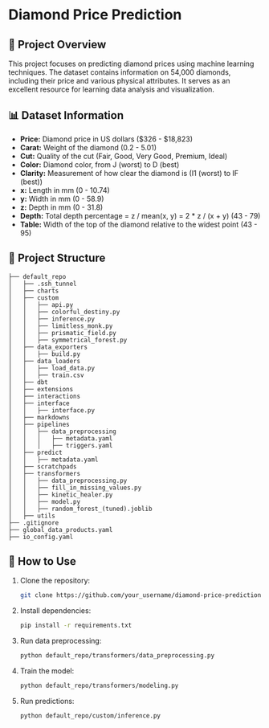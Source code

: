# Diamond Price Prediction

## 📌 Project Overview

This project focuses on predicting diamond prices using machine learning techniques. The dataset contains information on 54,000 diamonds, including their price and various physical attributes. It serves as an excellent resource for learning data analysis and visualization.

## 📊 Dataset Information

- **Price:** Diamond price in US dollars ($326 - $18,823)
- **Carat:** Weight of the diamond (0.2 - 5.01)
- **Cut:** Quality of the cut (Fair, Good, Very Good, Premium, Ideal)
- **Color:** Diamond color, from J (worst) to D (best)
- **Clarity:** Measurement of how clear the diamond is (I1 (worst) to IF (best))
- **x:** Length in mm (0 - 10.74)
- **y:** Width in mm (0 - 58.9)
- **z:** Depth in mm (0 - 31.8)
- **Depth:** Total depth percentage = z / mean(x, y) = 2 * z / (x + y) (43 - 79)
- **Table:** Width of the top of the diamond relative to the widest point (43 - 95)

## 📂 Project Structure

```
├── default_repo
│   ├── .ssh_tunnel
│   ├── charts
│   ├── custom
│   │   ├── api.py
│   │   ├── colorful_destiny.py
│   │   ├── inference.py
│   │   ├── limitless_monk.py
│   │   ├── prismatic_field.py
│   │   ├── symmetrical_forest.py
│   ├── data_exporters
│   │   ├── build.py
│   ├── data_loaders
│   │   ├── load_data.py
│   │   ├── train.csv
│   ├── dbt
│   ├── extensions
│   ├── interactions
│   ├── interface
│   │   ├── interface.py
│   ├── markdowns
│   ├── pipelines
│   │   ├── data_preprocessing
│   │   │   ├── metadata.yaml
│   │   │   ├── triggers.yaml
│   ├── predict
│   │   ├── metadata.yaml
│   ├── scratchpads
│   ├── transformers
│   │   ├── data_preprocessing.py
│   │   ├── fill_in_missing_values.py
│   │   ├── kinetic_healer.py
│   │   ├── model.py
│   │   ├── random_forest_(tuned).joblib
│   ├── utils
├── .gitignore
├── global_data_products.yaml
├── io_config.yaml
```

## 🚀 How to Use

1. Clone the repository:
    
    ```sh
    git clone https://github.com/your_username/diamond-price-prediction.git
    ```
    
2. Install dependencies:
    
    ```sh
    pip install -r requirements.txt
    ```
    
3. Run data preprocessing:
    
    ```sh
    python default_repo/transformers/data_preprocessing.py
    ```
    
4. Train the model:
    
    ```sh
    python default_repo/transformers/modeling.py
    ```
    
5. Run predictions:
    
    ```sh
    python default_repo/custom/inference.py
    ```
